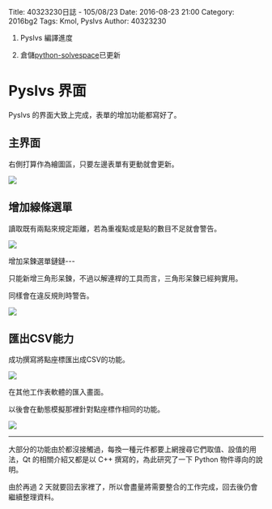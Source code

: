 Title: 40323230日誌 - 105/08/23
Date: 2016-08-23 21:00
Category: 2016bg2
Tags: Kmol, Pyslvs
Author: 40323230


1. Pyslvs 編譯進度

1. 倉儲[python-solvespace](https://github.com/40323230/python-solvespace"github.com")已更新

<!-- PELICAN_END_SUMMARY -->

Pyslvs 界面
===

Pyslvs 的界面大致上完成，表單的增加功能都寫好了。

主界面
---

右側打算作為繪圖區，只要左邊表單有更動就會更新。

<img src="http://i.imgur.com/6X6JNKO.png" >

增加線條選單
---

讀取既有兩點來規定距離，若為重複點或是點的數目不足就會警告。

<img src="http://i鏈imgur.com/RpYilr鏈.png" >

增加呆鍊選單鏈鏈---

只能新增三角形呆鍊，不過以解連桿的工具而言，三角形呆鍊已經夠實用。

同樣會在違反規則時警告。

<img src="http://i.imgur.com/m9a1JTe.png" >

匯出CSV能力
---

成功撰寫將點座標匯出成CSV的功能。

<img src="http://i.imgur.com/zziWbkn.png" >

在其他工作表軟體的匯入畫面。

以後會在動態模擬那裡針對點座標作相同的功能。

<img src="http://i.imgur.com/Unis1dy.png" >

<hr>

大部分的功能由於都沒接觸過，每換一種元件都要上網搜尋它們取值、設值的用法，Qt 的相關介紹又都是以 C++ 撰寫的，為此研究了一下 Python 物件導向的說明。

由於再過 2 天就要回去家裡了，所以會盡量將需要整合的工作完成，回去後仍會繼續整理資料。